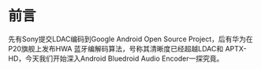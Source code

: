 # 前言

先有Sony提交LDAC编码到Google Android Open Source Project，后有华为在P20旗舰上发布HWA 蓝牙编解码算法，号称其清晰度已经超越LDAC和 APTX-HD，今天我们开始深入Android Bluedroid Audio Encoder一探究竟。

